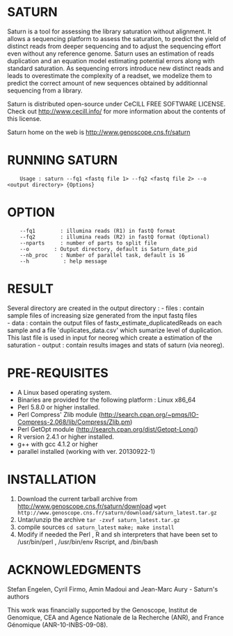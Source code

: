 # SATURN

Saturn is a tool for assessing the library saturation without alignment.
It allows a sequencing platform to assess the saturation,
to predict the yield of distinct reads from deeper sequencing and to adjust
the sequencing effort even without any reference genome.
Saturn uses an estimation of reads duplication and an equation model estimating
potential errors along with standard saturation.
As sequencing errors introduce new distinct reads and leads to overestimate
the complexity of a readset, we modelize them to predict the correct amount
of new sequences obtained by additionnal sequencing from a library.

Saturn is distributed open-source under CeCILL 
FREE SOFTWARE LICENSE. Check out http://www.cecill.info/
for more information about the contents of this license.

Saturn home on the web is http://www.genoscope.cns.fr/saturn


# RUNNING SATURN

        Usage : saturn --fq1 <fastq file 1> --fq2 <fastq file 2> --o <output directory> {Options}

# OPTION

        --fq1        : illumina reads (R1) in fastQ format
        --fq2        : illumina reads (R2) in fastQ format (Optional)
        --nparts     : number of parts to split file
        --o        : Output directory, default is Saturn_date_pid
        --nb_proc    : Number of parallel task, default is 16
        --h           : help message


# RESULT

Several directory are created in the output directory : 
        - files : contain sample files of increasing size generated from the input fastq files  
        - data : contain the output files of fastx_estimate_duplicatedReads on each sample and a file 'duplicates_data.csv' which sumarize level of duplication. This last file is used in input for neoreg which create a estimation of the saturation
        - output : contain results images and stats of saturn (via neoreg).


# PRE-REQUISITES

  - A Linux based operating system.
  - Binaries are provided for the following platform : Linux x86_64
  - Perl 5.8.0 or higher installed.
  - Perl Compress' Zlib module (http://search.cpan.org/~pmqs/IO-Compress-2.068/lib/Compress/Zlib.pm)
  - Perl GetOpt module (http://search.cpan.org/dist/Getopt-Long/)
  - R version 2.4.1 or higher installed.
  - g++ with gcc 4.1.2 or higher
  - parallel installed (working with ver. 20130922-1)


# INSTALLATION

  1. Download the current tarball archive from http://www.genoscope.cns.fr/saturn/download
  `wget http://www.genoscope.cns.fr/saturn/download/saturn_latest.tar.gz`
  2. Untar/unzip the archive
  `tar -zxvf saturn_latest.tar.gz`
  3. compile sources
  `cd saturn_latest`
  `make; make install`
  4. Modify if needed the Perl , R and sh interpreters that have been set to 
     /usr/bin/perl , /usr/bin/env Rscript, and /bin/bash


# ACKNOWLEDGMENTS

Stefan Engelen, Cyril Firmo, Amin Madoui and Jean-Marc Aury - Saturn's authors

This work was financially supported by the Genoscope, 
Institut de Genomique, CEA and Agence Nationale de la 
Recherche (ANR), and France Génomique (ANR-10-INBS-09-08).
